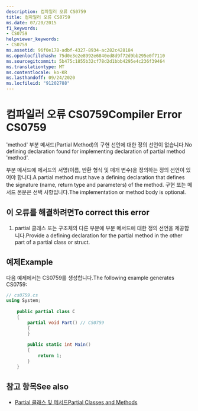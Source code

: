 ```yaml
---
description: 컴파일러 오류 CS0759
title: 컴파일러 오류 CS0759
ms.date: 07/20/2015
f1_keywords:
- CS0759
helpviewer_keywords:
- CS0759
ms.assetid: 96f0e178-adbf-4327-8934-ac282c428184
ms.openlocfilehash: 75d0e3e2e8992e6840ed8d9f72d9bb295e0f7110
ms.sourcegitcommit: 5b475c1855b32cf78d2d1bbb4295e4c236f39464
ms.translationtype: MT
ms.contentlocale: ko-KR
ms.lasthandoff: 09/24/2020
ms.locfileid: "91202788"
---
```

# <a name="compiler-error-cs0759"></a><span data-ttu-id="00007-103">컴파일러 오류 CS0759</span><span class="sxs-lookup"><span data-stu-id="00007-103">Compiler Error CS0759</span></span>

<span data-ttu-id="00007-104">'method' 부분 메서드(Partial Method)의 구현 선언에 대한 정의 선언이 없습니다.</span><span class="sxs-lookup"><span data-stu-id="00007-104">No defining declaration found for implementing declaration of partial method 'method'.</span></span>  
  
 <span data-ttu-id="00007-105">부분 메서드에 메서드의 서명(이름, 반환 형식 및 매개 변수)을 정의하는 정의 선언이 있어야 합니다.</span><span class="sxs-lookup"><span data-stu-id="00007-105">A partial method must have a defining declaration that defines the signature (name, return type and parameters) of the method.</span></span> <span data-ttu-id="00007-106">구현 또는 메서드 본문은 선택 사항입니다.</span><span class="sxs-lookup"><span data-stu-id="00007-106">The implementation or method body is optional.</span></span>  
  
## <a name="to-correct-this-error"></a><span data-ttu-id="00007-107">이 오류를 해결하려면</span><span class="sxs-lookup"><span data-stu-id="00007-107">To correct this error</span></span>  
  
1. <span data-ttu-id="00007-108">partial 클래스 또는 구조체의 다른 부분에 부분 메서드에 대한 정의 선언을 제공합니다.</span><span class="sxs-lookup"><span data-stu-id="00007-108">Provide a defining declaration for the partial method in the other part of a partial class or struct.</span></span>  
  
## <a name="example"></a><span data-ttu-id="00007-109">예제</span><span class="sxs-lookup"><span data-stu-id="00007-109">Example</span></span>  

 <span data-ttu-id="00007-110">다음 예제에서는 CS0759를 생성합니다.</span><span class="sxs-lookup"><span data-stu-id="00007-110">The following example generates CS0759:</span></span>  
  
```csharp  
// cs0759.cs  
using System;  
  
    public partial class C  
    {  
        partial void Part() // CS0759  
        {  
        }  
  
        public static int Main()  
        {  
            return 1;  
        }  
    }  
```  
  
## <a name="see-also"></a><span data-ttu-id="00007-111">참고 항목</span><span class="sxs-lookup"><span data-stu-id="00007-111">See also</span></span>

- [<span data-ttu-id="00007-112">Partial 클래스 및 메서드</span><span class="sxs-lookup"><span data-stu-id="00007-112">Partial Classes and Methods</span></span>](../programming-guide/classes-and-structs/partial-classes-and-methods.md)
